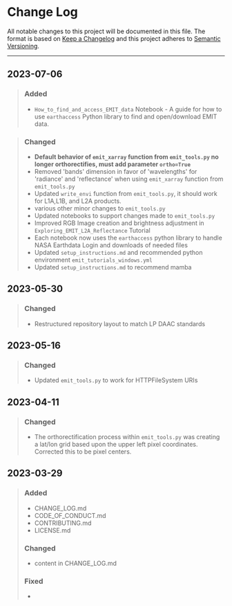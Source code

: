 # Change Log

All notable changes to this project will be documented in this file.
The format is based on [Keep a Changelog](http://keepachangelog.com/)
and this project adheres to [Semantic Versioning](http://semver.org/).
_________________________________________________________________________

## 2023-07-06

> ### Added
>
> - `How_to_find_and_access_EMIT_data` Notebook - A guide for how to use `earthaccess` Python library to find and open/download EMIT data.

> ### Changed
>
> - **Default behavior of `emit_xarray` function from `emit_tools.py` no longer orthorectifies, must add parameter `ortho=True`**
> - Removed 'bands' dimension in favor of 'wavelengths' for 'radiance' and 'reflectance' when using `emit_xarray` function from `emit_tools.py`
> - Updated `write_envi` function from `emit_tools.py`, it should work for L1A,L1B, and L2A products.
> - various other minor changes to `emit_tools.py`
> - Updated notebooks to support changes made to `emit_tools.py`
> - Improved RGB Image creation and brightness adjustment in `Exploring_EMIT_L2A_Reflectance` Tutorial
> - Each notebook now uses the `earthaccess` python library to handle NASA Earthdata Login and downloads of needed files
> - Updated `setup_instructions.md` and recommended python environment `emit_tutorials_windows.yml`
> - Updated `setup_instructions.md` to recommend mamba

## 2023-05-30

> ### Changed
>
> - Restructured repository layout to match LP DAAC standards

## 2023-05-16
>
> ### Changed
>
> - Updated `emit_tools.py` to work for HTTPFileSystem URIs

## 2023-04-11
>
> ### Changed
>
> - The orthorectification process within `emit_tools.py` was creating a lat/lon grid based upon the upper left pixel coordinates. Corrected this to be pixel centers.

## 2023-03-29
  
> ### Added
>
> - CHANGE_LOG.md
> - CODE_OF_CONDUCT.md
> - CONTRIBUTING.md
> - LICENSE.md
>
> ### Changed
>
> - content in CHANGE_LOG.md
>
> ### Fixed
>
> -
